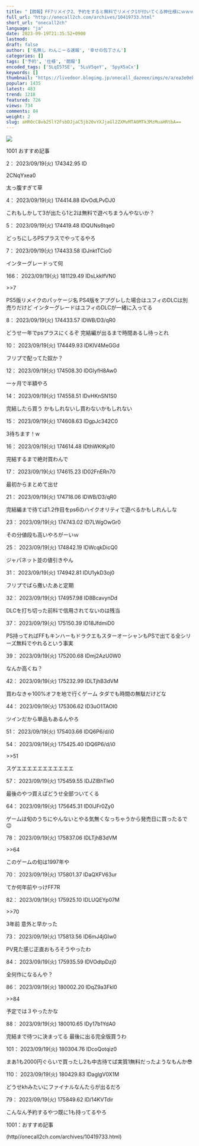 ```yaml
---
title: "【朗報】FF7リメイク2、予約をすると無料でリメイク1が付いてくる神仕様にｗｗｗｗ "
full_url: "http://onecall2ch.com/archives/10419733.html"
short_url: "onecall2ch"
language: "ja"
date: 2023-09-19T21:35:52+0900
lastmod: 
draft: false
author: ['名無し わんこーる速報', '幸せの包丁さん']
categories: []
tags: ['予約', '仕様', '朗報']
encoded_tags: ['5LqI57SE', '5LuV5qeY', '5pyX5aCx']
keywords: []
thumbnail: "https://livedoor.blogimg.jp/onecall_dazeee/imgs/e/a/ea3e0ebd-s.jpg"
popular: 1435
latest: 483
trend: 1218
featured: 726
views: 734
comments: 84
weight: 2
slug: aHR0cC8vb25lY2FsbDJjaC5jb20vYXJjaGl2ZXMvMTA0MTk3MzMuaHRtbA==
---
```


![](https://livedoor.blogimg.jp/onecall_dazeee/imgs/e/a/ea3e0ebd-s.jpg)

<div> <p class='name2'> 1001 おすすめ記事</p> <p class='name2'>2： 2023/09/19(火) 174342.95 ID<p>2CNqYxea0</p></p><p class='onecall'> 太っ腹すぎて草 </p> <p class='name2'>4： 2023/09/19(火) 174414.88 IDvOdLPvDJ0</p><p class='onecall'> これもしかして3が出たら1と2は無料で遊べちまうんやないか？ </p> <p class='name2'>5： 2023/09/19(火) 174419.48 IDQUNs6tqe0</p><p class='onecall'> どっちにしろPSプラスでやってるやろ </p> <p class='name2'>7： 2023/09/19(火) 174433.58 IDJnktTCio0</p><p class='onecall'> インターグレードって何 </p> <p class='name2'>166： 2023/09/19(火) 181129.49 IDsLkklfVN0</p><p class='onecall'> <p class='anchor'>>>7</p> PS5版リメイクのパッケージ名 PS4版をアプグレした場合はユフィのDLCは別売りだけど インターグレードはユフィのDLCが一緒に入ってる </p> <p class='name2'>8： 2023/09/19(火) 174433.57 IDWB/D3/qR0</p><p class='onecall'> どうせ一年でpsプラスにくるぞ 完結編が出るまで時間あるし待っとれ </p> <p class='name2'>10： 2023/09/19(火) 174449.93 IDKlV4MeGGd</p><p class='onecall'> フリプで配ってた奴か？ </p> <p class='name2'>12： 2023/09/19(火) 174508.30 IDGIyfH8Aw0</p><p class='onecall'> 一ヶ月で半額やろ </p> <p class='name2'>14： 2023/09/19(火) 174558.51 IDvHKnSN1S0</p><p class='onecall'><p> 完結したら買う かもしれないし買わないかもしれない </p></p> <p class='name2'>15： 2023/09/19(火) 174608.63 IDgpJc342C0</p><p class='onecall'> 3待ちます！w </p> <p class='name2'>16： 2023/09/19(火) 174614.48 IDthWKtKp10</p><p class='onecall'> 完結するまで絶対買わんで </p> <p class='name2'>17： 2023/09/19(火) 174615.23 ID02FnERn70</p><p class='onecall'> 最初からまとめて出せ </p> <p class='name2'>21： 2023/09/19(火) 174718.06 IDWB/D3/qR0</p><p class='onecall'> 完結編まで待てば1.2作目をps6のハイクオリティで遊べるかもしれんしな </p> <p class='name2'>23： 2023/09/19(火) 174743.02 ID7LWgOwGr0</p><p class='onecall'><p> その分値段も高いやろがーいｗ </p></p> <p class='name2'>25： 2023/09/19(火) 174842.19 IDWcqkDicQ0</p><p class='onecall'> ジャパネット並の値引きやん </p> <p class='name2'>31： 2023/09/19(火) 174942.81 IDU1ykD3oj0</p><p class='onecall'><p> フリプでばら撒いたあと定期 </p></p> <p class='name2'>32： 2023/09/19(火) 174957.98 ID8BcavynDd</p><p class='onecall'> DLCを打ち切った前科で信用されてないのは残当 </p> <p class='name2'>37： 2023/09/19(火) 175150.39 ID18JfdmiD0</p><p class='onecall'> PS持ってればFFもキンハーもドラクエもスターオーシャンもPSで出てる全シリーズ無料でやれるという事実 </p> <p class='name2'>39： 2023/09/19(火) 175200.68 IDmj2AzU0W0</p><p class='onecall'> なんか高くね？ </p> <p class='name2'>42： 2023/09/19(火) 175232.99 IDLTjhB3dVM</p><p class='onecall'> 買わなきゃ100%オフを地で行くゲーム タダでも時間の無駄だけどな </p> <p class='name2'>44： 2023/09/19(火) 175306.62 ID3uO1TAOI0</p><p class='onecall'> ツインだから単品もあるんやろ </p> <p class='name2'>51： 2023/09/19(火) 175403.66 IDQ6P6/d/i0</p><p class='name2'>54： 2023/09/19(火) 175425.40 IDQ6P6/d/i0</p><p class='onecall'> <p class='anchor'>>>51</p> スゲエエエエエエエエエエエ </p> <p class='name2'>57： 2023/09/19(火) 175459.55 IDJZIBhTIe0</p><p class='onecall'> 最後のやつ買えばどうせ全部ついてくる </p> <p class='name2'>64： 2023/09/19(火) 175645.31 ID0lJFr0Zy0</p><p class='onecall'> ゲームは旬のうちにやんないとやる気無くなっちゃうから発売日に買ったるで😉 </p> <p class='name2'>78： 2023/09/19(火) 175837.06 IDLTjhB3dVM</p><p class='onecall'> <p class='anchor'>>>64</p> このゲームの旬は1997年や </p> <p class='name2'>70： 2023/09/19(火) 175801.37 IDaQXFV63ur</p><p class='onecall'> てか何年前やっけFF7R </p> <p class='name2'>82： 2023/09/19(火) 175925.10 IDLUQEYp07M</p><p class='onecall'> <p class='anchor'>>>70</p> 3年前 意外と早かった </p> <p class='name2'>73： 2023/09/19(火) 175813.56 ID6mJ4jGIw0</p><p class='onecall'> PV見た感じ正直おもろそうやったわ </p> <p class='name2'>84： 2023/09/19(火) 175935.59 IDVOdtpDzj0</p><p class='onecall'> 全何作になるんや？ </p> <p class='name2'>86： 2023/09/19(火) 180002.20 IDqZ9a3Fkl0</p><p class='onecall'> <p class='anchor'>>>84</p> 予定では３やったかな </p> <p class='name2'>88： 2023/09/19(火) 180010.65 IDy17b1YdA0</p><p class='onecall'> 完結まで待つに決まってる 最後に出る完全版買うわ </p> <p class='name2'>101： 2023/09/19(火) 180304.76 IDcoQotqiz0</p><p class='onecall'><p> まあ1も2000円ぐらいで買ったし2も中古待てば実質1無料だったようなもんか😎 </p></p> <p class='name2'>110： 2023/09/19(火) 180429.83 IDaglgV0X1M</p><p class='onecall'> どうせkhみたいにファイナルなんたらが出るだろ </p> <p class='name2'>79： 2023/09/19(火) 175849.62 ID/14KVTdir</p><p class='onecall'><p> こんなん予約するやつ既に1も持ってるやろ </p></p> <p class='name2'>1001：おすすめ記事</p> </div>

(http//onecall2ch.com/archives/10419733.html)

